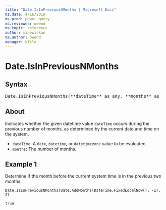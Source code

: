 ```yaml
---
title: "Date.IsInPreviousNMonths | Microsoft Docs"
ms.date: 4/16/2018
ms.prod: power-query
ms.reviewer: owend
ms.topic: reference
author: minewiskan
ms.author: owend
manager: kfile
---
```

# Date.IsInPreviousNMonths

## Syntax

<pre>
Date.IsInPreviousNMonths(**dateTime** as any, **months** as number) as nullable logical
</pre>

## About
Indicates whether the given datetime value `dateTime` occurs during the previous number of months, as determined by the current date and time on the system. 
* `dateTime`: A `date`, `datetime`, or `datetimezone` value to be evaluated.
* `months`: The number of months.

## Example 1
Determine if the month before the current system time is in the previous two months.

```powerquery-m
Date.IsInPreviousNMonths(Date.AddMonths(DateTime.FixedLocalNow(), -1), 2)
```

`true`

